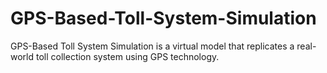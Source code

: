 # GPS-Based-Toll-System-Simulation
GPS-Based Toll System Simulation is a virtual model that replicates a real-world toll collection system using GPS technology.
